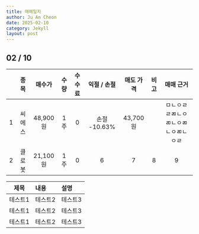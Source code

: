```yaml
---
title: 매매일지
author: Ju An Cheon
date: 2025-02-10
category: Jekyll
layout: post
---
```

## 02 / 10
<div class="table-wrapper" markdown="block">

||종목|매수가|수량|수수료|익절 / 손절|매도 가격|비고|매매 근거|
|:-:|:-:|:-:|:-:|:-:|:-:|:-:|:-:|:-:|
|1|씨에스|48,900원|1주|0|손절 -10.63%|43,700원||ㅁㄴㅇㄹㄹㄻㄴㅇㄻㄴㅇㄻㄴㅇㄻㄴㅇㄹ|
|2|클로봇|21,100원|1주|0|6|7|8|9|

</div>

<div>
  
|제목|내용|설명|
|:-:|:--|:--|
|테스트1|테스트2|테스트3|
|테스트1|테스트2|테스트3|
|테스트1|테스트2|테스트3|

</div>
